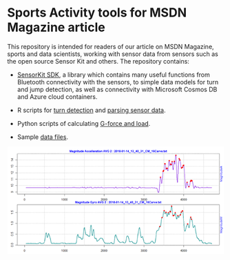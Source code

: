 Sports Activity tools for MSDN Magazine article
===============================================

This repository is intended for readers of our article on MSDN Magazine, sports
and data scientists, working with sensor data from sensors such as the open
source Sensor Kit and others. The repository contains:

-   [SensorKit SDK](https://github.com/CatalystCode/SportsActivity/tree/master/SensorKit/src), a library which contains many useful functions from Bluetooth
    connectivity with the sensors, to simple data models for turn and jump
    detection, as well as connectivity with Microsoft Cosmos DB and Azure cloud
    containers.

-   R scripts for [turn detection](https://github.com/CatalystCode/SportsActivity/tree/master/ClassifyingActivities) and [parsing sensor data](https://github.com/CatalystCode/SportsActivity/tree/master/DataPrep).

-   Python scripts of calculating [G-force and load](https://github.com/CatalystCode/SportsActivity/tree/master/Gforce).

-   Sample [data files](https://github.com/CatalystCode/SportsActivity/tree/master/SourceData).

![Chart for turn detection](/docs/images/chart.png)
